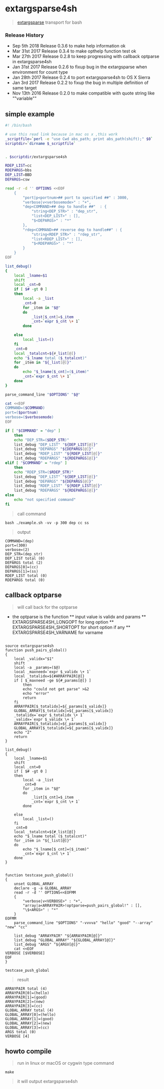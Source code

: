 # extargsparse4sh
> [extargsparse](https://github.com/jeppeter/extargsparse) transport for bash

### Release History
* Sep 5th 2018 Release 0.3.6 to make help information ok
* Mar 31st 2017 Release 0.3.4 to make opthelp function test ok
* Mar 27th 2017 Release 0.2.8 to keep progressing with callback optparse in extargsparse4sh
* Jan 31st 2017 Release 0.2.6 to fixup bug in the extargsparse when environment for count type
* Jan 28th 2017 Release 0.2.4 to port extargsparse4sh to OS X Sierra
* Jan 3rd 2017 Release 0.2.2 to fixup the bug in multiple definition of same target
* Nov 13th 2016 Release 0.2.0 to make compatible with quote string like "\"variable\""

## simple example

```bash
#! /bin/bash

# use this read link because in mac os x ,this work
_scriptfile=`perl -e "use Cwd abs_path; print abs_path(shift);" $0`
scriptdir=`dirname $_scriptfile`


. $scriptdir/extargsparse4sh

RDEP_LIST=cc
RDEPARGS=bbs
DEP_LIST=BBD
DEPARGS=csw

read -r -d '' OPTIONS <<EOF
    {
        "port|p<portnum>## port to specified ##" : 3000,
        "verbose|v<verbosemode>" : "+",
        "dep<COMMAND>## dep to handle ##"  : {
            "string<DEP_STR>" : "dep_str",
            "list<DEP_LIST>" : [],
            "$<DEPARGS>" : "*"
        },
        "rdep<COMMAND>## reverse dep to handle##" : {
            "string<RDEP_STR>" : "rdep_str",
            "list<RDEP_LIST>" : [],
            "$<RDEPARGS>" : "*"
        }
    }
EOF

list_debug()
{
    local _lname=$1
    shift
    local _cnt=0
    if [ $# -gt 0 ]
    then
        local -a _list
        _cnt=0
        for _item in "$@"
        do
            _list[$_cnt]=$_item
            _cnt=`expr $_cnt \+ 1`
        done

    else
        local _list=()
    fi
    _cnt=0
    local _totalcnt=${#_list[@]}
    echo "$_lname total ($_totalcnt)"
    for _item in "${_list[@]}"
    do
        echo "$_lname[$_cnt]=($_item)"
        _cnt=`expr $_cnt \+ 1`
    done
}

parse_command_line "$OPTIONS" "$@"

cat <<EOF
COMMAND=($COMMAND)
port=($portnum)
verbose=($verbosemode)
EOF

if [ "$COMMAND" = "dep" ]
    then
    echo "DEP_STR=($DEP_STR)"
    list_debug "DEP_LIST" "${DEP_LIST[@]}"
    list_debug "DEPARGS" "${DEPARGS[@]}"
    list_debug "RDEP_LIST" "${RDEP_LIST[@]}"
    list_debug "RDEPARGS" "${RDEPARGS[@]}"
elif [ "$COMMAND" = "rdep" ]
    then
    echo "RDEP_STR=($RDEP_STR)"
    list_debug "DEP_LIST" "${DEP_LIST[@]}"
    list_debug "DEPARGS" "${DEPARGS[@]}"
    list_debug "RDEP_LIST" "${RDEP_LIST[@]}"
    list_debug "RDEPARGS" "${RDEPARGS[@]}"
else
    echo "not specified command"
fi

```

> call command

```shell
bash ./example.sh -vv -p 300 dep cc ss
```

> output

```shell
COMMAND=(dep)
port=(300)
verbose=(2)
DEP_STR=(dep_str)
DEP_LIST total (0)
DEPARGS total (2)
DEPARGS[0]=(cc)
DEPARGS[1]=(ss)
RDEP_LIST total (0)
RDEPARGS total (0)
```

## callback optparse

> will call back for the optparse
* the optparse is the function
    ** input value is validx and params
    ** EXTARGSPARSE4SH_LONGOPT for long option
    ** EXTARGSPARSE4SH_SHORTOPT for short option if any
    ** EXTARGSPARSE4SH_VARNAME for varname

```shell

source extargsparse4sh
function push_pairs_global()
{
    local _validx="$1"
    shift
    local -a _params=($@)
    local _maxneed=`expr $_validx \+ 1`
    local _totalidx=${#ARRAYPAIR[@]}
    if [ $_maxneed -ge ${#_params[@]} ]
        then
        echo "could not get parse" >&2
        echo "error"
        return
    fi
    ARRAYPAIR[$_totalidx]=${_params[$_validx]}
    GLOBAL_ARRAY[$_totalidx]=${_params[$_validx]}
    _totalidx=`expr $_totalidx \+ 1`
    _validx=`expr $_validx \+ 1`
    ARRAYPAIR[$_totalidx]=${_params[$_validx]}
    GLOBAL_ARRAY[$_totalidx]=${_params[$_validx]}
    echo "2"
    return
}

list_debug()
{
    local _lname=$1
    shift
    local _cnt=0
    if [ $# -gt 0 ]
    then
        local -a _list
        _cnt=0
        for _item in "$@"
        do
            _list[$_cnt]=$_item
            _cnt=`expr $_cnt \+ 1`
        done

    else
        local _list=()
    fi
    _cnt=0
    local _totalcnt=${#_list[@]}
    echo "$_lname total ($_totalcnt)"
    for _item in "${_list[@]}"
    do
        echo "$_lname[$_cnt]=($_item)"
        _cnt=`expr $_cnt \+ 1`
    done
}


function testcase_push_global()
{
    unset GLOBAL_ARRAY
    declare -g -a GLOBAL_ARRAY
    read -r -d '' OPTIONS<<EOFMM
    {
        "verbose|v<VERBOSE>" : "+",
        "array|a<ARRAYPAIR>!optparse=push_pairs_global!" : [],
        "\$<ARGS>" : "*"
    }
EOFMM
    parse_command_line "$OPTIONS" "-vvvva" "hello" "good" "--array" "new" "cc"

    list_debug "ARRAYPAIR" "${ARRAYPAIR[@]}"
    list_debug "GLOBAL_ARRAY" "${GLOBAL_ARRAY[@]}"
    list_debug "ARGS" "${ARGV[@]}"
    cat <<EOF
VERBOSE [$VERBOSE]
EOF
}

testcase_push_global
```

> result

```shell
ARRAYPAIR total (4)
ARRAYPAIR[0]=(hello)
ARRAYPAIR[1]=(good)
ARRAYPAIR[2]=(new)
ARRAYPAIR[3]=(cc)
GLOBAL_ARRAY total (4)
GLOBAL_ARRAY[0]=(hello)
GLOBAL_ARRAY[1]=(good)
GLOBAL_ARRAY[2]=(new)
GLOBAL_ARRAY[3]=(cc)
ARGS total (0)
VERBOSE [4]
```

## howto compile 
> run in linux or macOS or cygwin 
> type command 

```shell
make
```

> it will output extargsparse4sh
